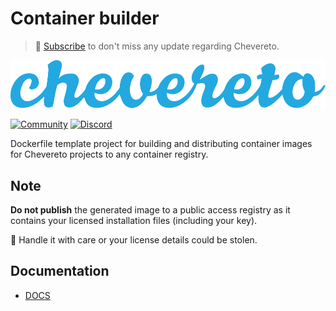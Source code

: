 # Container builder

> 🔔 [Subscribe](https://newsletter.chevereto.com/subscription?f=PmL892XuTdfErVq763PCycJQrvZ8PYc9JbsVUttqiPV1zXt6DDtf7lhepEStqE8LhGs8922ZYmGT7CYjMH5uSx23pL6Q) to don't miss any update regarding Chevereto.

![Chevereto](LOGO.svg)

[![Community](https://img.shields.io/badge/chv.to-community-blue?style=flat-square)](https://chv.to/community)
[![Discord](https://img.shields.io/discord/759137550312407050?style=flat-square)](https://chv.to/discord)

Dockerfile template project for building and distributing container images for Chevereto projects to any container registry.

## Note

**Do not publish** the generated image to a public access registry as it contains your licensed installation files (including your key).

🧐 Handle it with care or your license details could be stolen.

## Documentation

* [DOCS](docs/README.md)
